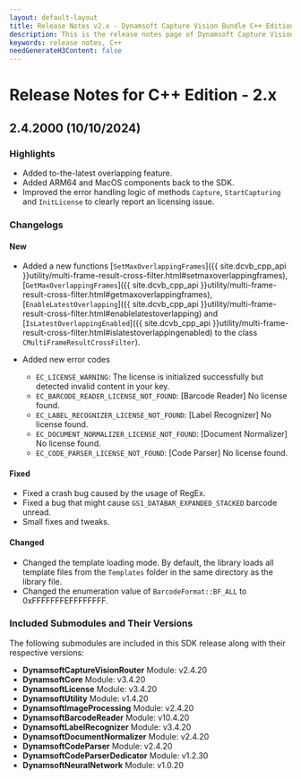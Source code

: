 ```yaml
---
layout: default-layout
title: Release Notes v2.x - Dynamsoft Capture Vision Bundle C++ Edition
description: This is the release notes page of Dynamsoft Capture Vision Bundle C++ Edition v2.x.
keywords: release notes, C++
needGenerateH3Content: false
---
```


# Release Notes for C++ Edition - 2.x

## 2.4.2000 (10/10/2024)

### Highlights

- Added to-the-latest overlapping feature.
- Added ARM64 and MacOS components back to the SDK.
- Improved the error handling logic of methods `Capture`, `StartCapturing` and `InitLicense` to clearly report an licensing issue.

### Changelogs

#### New

- Added a new functions [`SetMaxOverlappingFrames`]({{ site.dcvb_cpp_api }}utility/multi-frame-result-cross-filter.html#setmaxoverlappingframes), [`GetMaxOverlappingFrames`]({{ site.dcvb_cpp_api }}utility/multi-frame-result-cross-filter.html#getmaxoverlappingframes), [`EnableLatestOverlapping`]({{ site.dcvb_cpp_api }}utility/multi-frame-result-cross-filter.html#enablelatestoverlapping) and [`IsLatestOverlappingEnabled`]({{ site.dcvb_cpp_api }}utility/multi-frame-result-cross-filter.html#islatestoverlappingenabled) to the class `CMultiFrameResultCrossFilter`).

- Added new error codes
  - `EC_LICENSE_WARNING`: The license is initialized successfully but detected invalid content in your key.
  - `EC_BARCODE_READER_LICENSE_NOT_FOUND`: [Barcode Reader] No license found.
  - `EC_LABEL_RECOGNIZER_LICENSE_NOT_FOUND`: [Label Recognizer] No license found.
  - `EC_DOCUMENT_NORMALIZER_LICENSE_NOT_FOUND`: [Document Normalizer] No license found.
  - `EC_CODE_PARSER_LICENSE_NOT_FOUND`: [Code Parser] No license found.

#### Fixed

- Fixed a crash bug caused by the usage of RegEx.
- Fixed a bug that might cause `GS1_DATABAR_EXPANDED_STACKED` barcode unread.
- Small fixes and tweaks.

#### Changed

- Changed the template loading mode. By default, the library loads all template files from the `Templates` folder in the same directory as the library file.
- Changed the enumeration value of `BarcodeFormat::BF_ALL` to 0xFFFFFFFEFFFFFFFF.

### Included Submodules and Their Versions

The following submodules are included in this SDK release along with their respective versions:

- **DynamsoftCaptureVisionRouter** Module: v2.4.20
- **DynamsoftCore** Module: v3.4.20
- **DynamsoftLicense** Module: v3.4.20
- **DynamsoftUtility** Module: v1.4.20
- **DynamsoftImageProcessing** Module: v2.4.20
- **DynamsoftBarcodeReader** Module: v10.4.20
- **DynamsoftLabelRecognizer** Module: v3.4.20
- **DynamsoftDocumentNormalizer** Module: v2.4.20
- **DynamsoftCodeParser** Module: v2.4.20
- **DynamsoftCodeParserDedicator** Module: v1.2.30
- **DynamsoftNeuralNetwork** Module: v1.0.20


